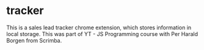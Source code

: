 # tracker

This is a sales lead tracker chrome extension, which stores information in local storage.  This was part of YT - JS Programming course with Per Harald Borgen from Scrimba.
